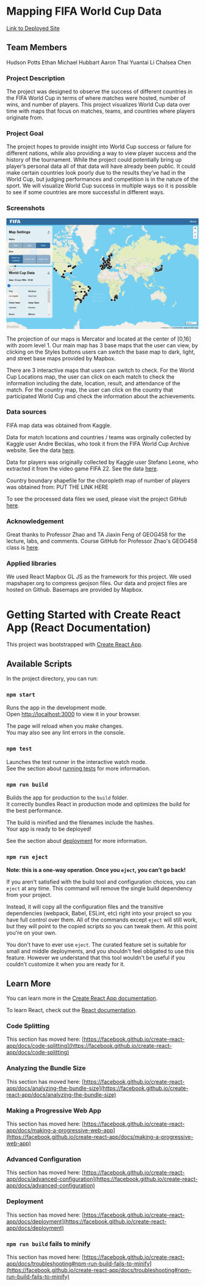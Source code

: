 # Mapping FIFA World Cup Data

[Link to Deployed Site](https://geog-458-final-project.pages.dev/)

## Team Members
Hudson Potts 
Ethan Michael Hubbart
Aaron Thai
Yuantai Li
Chalsea Chen

### Project Description
The project was designed to observe the success of different countries in the FIFA World Cup in terms of where matches were hosted, number of wins, and number of players. This project visualizes World Cup data over time with maps that focus on matches, teams, and countries where players originate from. 
  
### Project Goal
The project hopes to provide insight into World Cup success or failure for different nations, while also providing a way to view player success and the history of the tournament. While the project could potentially bring up player’s personal data all of that data will have already been public. It could make certain countries look poorly due to the results they’ve had in the World Cup, but judging performances and competition is in the nature of the sport. We will visualize World Cup success in multiple ways so it is possible to see if some countries are more successful in different ways.

### Screenshots
![Screenshot of map of stadiums](src/assets/img/Screenshot_Map1.jpg)

The projection of our maps is Mercator and located at the center of [0,16] with zoom level 1. Our main map has 3 base maps that the user can view, by clicking on the Styles buttons users can switch the base map to dark, light, and street base maps provided by Mapbox. 

There are 3 interactive maps that users can switch to check. For the World Cup Locations map, the user can click on each match to check the information including the date, location, result, and attendance of the match. For the country map, the user can click on the country that participated World Cup and check the information about the achievements. 

### Data sources
 FIFA map data was obtained from Kaggle. 

Data for match locations and countries / teams was orginally collected by Kaggle user Andre Becklas, who took it from the FIFA World Cup Archive website. See the data [here](https://www.kaggle.com/datasets/abecklas/fifa-world-cup?resource=download&select=WorldCups.csv). 

Data for players was originally collected by Kaggle user Stefano Leone, who extracted it from the video game FIFA 22. See the data [here](https://www.kaggle.com/datasets/stefanoleone992/fifa-22-complete-player-dataset?select=players_22.csv ).

Country boundary shapefile for the choropleth map of number of players was obtained from: PUT THE LINK HERE 

To see the processed data files we used, please visit the project GitHub [here](https://github.com/ehubbartt/geog-458-final-project/tree/master/src/asset).

### Acknowledgement

Great thanks to Professor Zhao and TA Jiaxin Feng of GEOG458 for the lecture, labs, and comments.
Course GitHub for Professor Zhao's GEOG458 class is [here](https://github.com/jakobzhao/geog458).


### Applied libraries
We used React Mapbox GL JS as the framework for this project. We used mapshaper.org to compress geojson files. Our data and project files are hosted on Github. Basemaps are provided by Mapbox.

# Getting Started with Create React App (React Documentation)

This project was bootstrapped with [Create React App](https://github.com/facebook/create-react-app).

## Available Scripts

In the project directory, you can run:

### `npm start`

Runs the app in the development mode.\
Open [http://localhost:3000](http://localhost:3000) to view it in your browser.

The page will reload when you make changes.\
You may also see any lint errors in the console.

### `npm test`

Launches the test runner in the interactive watch mode.\
See the section about [running tests](https://facebook.github.io/create-react-app/docs/running-tests) for more information.

### `npm run build`

Builds the app for production to the `build` folder.\
It correctly bundles React in production mode and optimizes the build for the best performance.

The build is minified and the filenames include the hashes.\
Your app is ready to be deployed!

See the section about [deployment](https://facebook.github.io/create-react-app/docs/deployment) for more information.

### `npm run eject`

**Note: this is a one-way operation. Once you `eject`, you can't go back!**

If you aren't satisfied with the build tool and configuration choices, you can `eject` at any time. This command will remove the single build dependency from your project.

Instead, it will copy all the configuration files and the transitive dependencies (webpack, Babel, ESLint, etc) right into your project so you have full control over them. All of the commands except `eject` will still work, but they will point to the copied scripts so you can tweak them. At this point you're on your own.

You don't have to ever use `eject`. The curated feature set is suitable for small and middle deployments, and you shouldn't feel obligated to use this feature. However we understand that this tool wouldn't be useful if you couldn't customize it when you are ready for it.

## Learn More

You can learn more in the [Create React App documentation](https://facebook.github.io/create-react-app/docs/getting-started).

To learn React, check out the [React documentation](https://reactjs.org/).

### Code Splitting

This section has moved here: [https://facebook.github.io/create-react-app/docs/code-splitting](https://facebook.github.io/create-react-app/docs/code-splitting)

### Analyzing the Bundle Size

This section has moved here: [https://facebook.github.io/create-react-app/docs/analyzing-the-bundle-size](https://facebook.github.io/create-react-app/docs/analyzing-the-bundle-size)

### Making a Progressive Web App

This section has moved here: [https://facebook.github.io/create-react-app/docs/making-a-progressive-web-app](https://facebook.github.io/create-react-app/docs/making-a-progressive-web-app)

### Advanced Configuration

This section has moved here: [https://facebook.github.io/create-react-app/docs/advanced-configuration](https://facebook.github.io/create-react-app/docs/advanced-configuration)

### Deployment

This section has moved here: [https://facebook.github.io/create-react-app/docs/deployment](https://facebook.github.io/create-react-app/docs/deployment)

### `npm run build` fails to minify

This section has moved here: [https://facebook.github.io/create-react-app/docs/troubleshooting#npm-run-build-fails-to-minify](https://facebook.github.io/create-react-app/docs/troubleshooting#npm-run-build-fails-to-minify)
